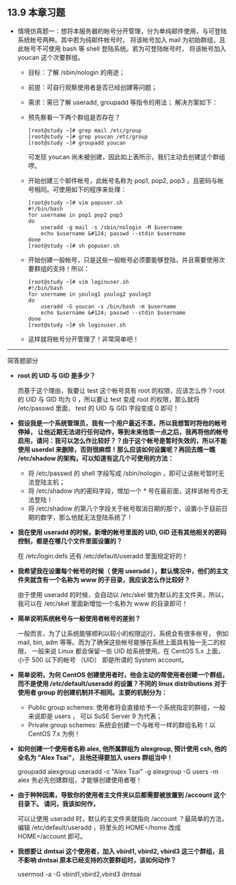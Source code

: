 ## 13.9 本章习题

- 情境仿真题一：想将本服务器的帐号分开管理，分为单纯邮件使用，与可登陆系统帐号两种。其中若为纯邮件帐号时， 将该帐号加入 mail 为初始群组，且此帐号不可使用 bash 等 shell 登陆系统。若为可登陆帐号时， 将该帐号加入 youcan 这个次要群组。

  - 目标：了解 /sbin/nologin 的用途；

  - 前提：可自行观察使用者是否已经创建等问题；

  - 需求：需已了解 useradd, groupadd 等指令的用法； 解决方案如下：

  - 预先察看一下两个群组是否存在？

    ```
    [root@study ~]# grep mail /etc/group
    [root@study ~]# grep youcan /etc/group
    [root@study ~]# groupadd youcan
    ```

    可发现 youcan 尚未被创建，因此如上表所示，我们主动去创建这个群组啰。

  - 开始创建三个邮件帐号，此帐号名称为 pop1, pop2, pop3 ，且密码与帐号相同。可使用如下的程序来处理：

    ```
    [root@study ~]# vim popuser.sh
    #!/bin/bash
    for username in pop1 pop2 pop3
    do
        useradd -g mail -s /sbin/nologin -M $username
        echo $username &#124; passwd --stdin $username
    done
    [root@study ~]# sh popuser.sh
    ```

  - 开始创建一般帐号，只是这些一般帐号必须要能够登陆，并且需要使用次要群组的支持！所以：

    ```
    [root@study ~]# vim loginuser.sh
    #!/bin/bash
    for username in youlog1 youlog2 youlog3
    do
        useradd -G youcan -s /bin/bash -m $username
        echo $username &#124; passwd --stdin $username
    done
    [root@study ~]# sh loginuser.sh
    ```

  - 这样就将帐号分开管理了！非常简单吧！

------

简答题部分

- **root 的 UID 与 GID 是多少？**

  而基于这个理由，我要让 test 这个帐号具有 root 的权限，应该怎么作？root 的 UID 与 GID 均为 0 ，所以要让 test 变成 root 的权限，那么就将 /etc/passwd 里面， test 的 UID 与 GID 字段变成 0 即可！

- **假设我是一个系统管理员，我有一个用户最近不乖，所以我想暂时将他的帐号停掉， 让他近期无法进行任何动作，等到未来他乖一点之后，我再将他的帐号启用，请问：我可以怎么作比较好？？由于这个帐号是暂时失效的，所以不能使用 userdel 来删除，否则很麻烦！那么应该如何设置呢？再回去瞧一瞧 /etc/shadow 的架构，可以知道有这几个可使用的方法：**
  
  - 将 /etc/passwd 的 shell 字段写成 /sbin/nologin ，即可让该帐号暂时无法登陆主机；
  - 将 /etc/shadow 内的密码字段，增加一个 * 号在最前面，这样该帐号亦无法登陆！
  - 将 /etc/shadow 的第八个字段关于帐号取消日期的那个，设置小于目前日期的数字，那么他就无法登陆系统了！
  
- **我在使用 useradd 的时候，新增的帐号里面的 UID, GID 还有其他相关的密码控制，都是在哪几个文件里面设置的？**

  在 /etc/login.defs 还有 /etc/default/useradd 里面规定好的！

- **我希望我在设置每个帐号的时候（ 使用 useradd ），默认情况中，他们的主文件夹就含有一个名称为 www 的子目录，我应该怎么作比较好？**

  由于使用 useradd 的时候，会自动以 /etc/skel 做为默认的主文件夹，所以，我可以在 /etc/skel 里面新增加一个名称为 www 的目录即可！

- **简单说明系统帐号与一般使用者帐号的差别？**

  一般而言，为了让系统能够顺利以较小的权限运行，系统会有很多帐号， 例如 mail, bin, adm 等等。而为了确保这些帐号能够在系统上面具有独一无二的权限， 一般来说 Linux 都会保留一些 UID 给系统使用。在 CentOS 5.x 上面，小于 500 以下的帐号 （UID） 即是所谓的 System account。

- **简单说明，为何 CentOS 创建使用者时，他会主动的帮使用者创建一个群组，而不是使用 /etc/default/useradd 的设置？不同的 linux distributions 对于使用者 group 的创建机制并不相同。主要的机制分为：**
  
  - Public group schemes: 使用者将会直接给予一个系统指定的群组，一般来说即是 users ， 可以 SuSE Server 9 为代表；
  - Private group schemes: 系统会创建一个与帐号一样的群组名称！以 CentOS 7.x 为例！
  
- **如何创建一个使用者名称 alex, 他所属群组为 alexgroup, 预计使用 csh, 他的全名为 "Alex Tsai"， 且他还得要加入 users 群组当中！**

  groupadd alexgroup useradd -c "Alex Tsai" -g alexgroup -G users -m alex 务必先创建群组，才能够创建使用者喔！

- **由于种种因素，导致你的使用者主文件夹以后都需要被放置到 /account 这个目录下。 请问，我该如何作，**

  可以让使用 useradd 时，默认的主文件夹就指向 /account ？最简单的方法，编辑 /etc/default/useradd ，将里头的 HOME=/home 改成 HOME=/account 即可。

- **我想要让 dmtsai 这个使用者，加入 vbird1, vbird2, vbird3 这三个群组，且不影响 dmtsai 原本已经支持的次要群组时，该如何动作？**

  usermod -a -G vbird1,vbird2,vbird3 dmtsai